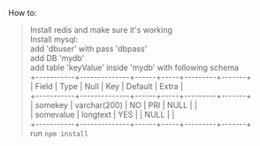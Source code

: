 How to:<br>
> Install redis and make sure it's working<br>
> Install mysql:<br>
> add 'dbuser' with pass 'dbpass'<br>
> add DB 'mydb'<br>
> add table 'keyValue' inside 'mydb' with following schema<br>
+-----------+--------------+------+-----+---------+-------+<br>
| Field     | Type         | Null | Key | Default | Extra |<br>
+-----------+--------------+------+-----+---------+-------+<br>
| somekey   | varchar(200) | NO   | PRI | NULL    |       |<br>
| somevalue | longtext     | YES  |     | NULL    |       |<br>
+-----------+--------------+------+-----+---------+-------+<br>
> run `npm install`